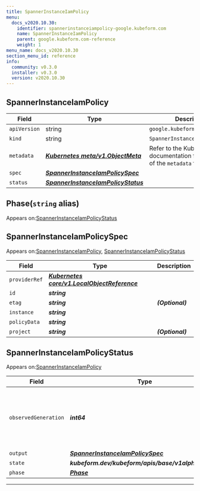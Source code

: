 ```yaml
---
title: SpannerInstanceIamPolicy
menu:
  docs_v2020.10.30:
    identifier: spannerinstanceiampolicy-google.kubeform.com
    name: SpannerInstanceIamPolicy
    parent: google.kubeform.com-reference
    weight: 1
menu_name: docs_v2020.10.30
section_menu_id: reference
info:
  community: v0.3.0
  installer: v0.3.0
  version: v2020.10.30
---
```


## SpannerInstanceIamPolicy
| Field | Type | Description |
| ------ | ----- | ----------- |
| `apiVersion` | string | `google.kubeform.com/v1alpha1` |
|    `kind` | string | `SpannerInstanceIamPolicy` |
| `metadata` | ***[Kubernetes meta/v1.ObjectMeta](https://v1-18.docs.kubernetes.io/docs/reference/generated/kubernetes-api/v1.18/#objectmeta-v1-meta)***|Refer to the Kubernetes API documentation for the fields of the `metadata` field.|
| `spec` | ***[SpannerInstanceIamPolicySpec](#spannerinstanceiampolicyspec)***||
| `status` | ***[SpannerInstanceIamPolicyStatus](#spannerinstanceiampolicystatus)***||
## Phase(`string` alias)

Appears on:[SpannerInstanceIamPolicyStatus](#spannerinstanceiampolicystatus)

## SpannerInstanceIamPolicySpec

Appears on:[SpannerInstanceIamPolicy](#spannerinstanceiampolicy), [SpannerInstanceIamPolicyStatus](#spannerinstanceiampolicystatus)

| Field | Type | Description |
| ------ | ----- | ----------- |
| `providerRef` | ***[Kubernetes core/v1.LocalObjectReference](https://v1-18.docs.kubernetes.io/docs/reference/generated/kubernetes-api/v1.18/#localobjectreference-v1-core)***||
| `id` | ***string***||
| `etag` | ***string***| ***(Optional)*** |
| `instance` | ***string***||
| `policyData` | ***string***||
| `project` | ***string***| ***(Optional)*** |
## SpannerInstanceIamPolicyStatus

Appears on:[SpannerInstanceIamPolicy](#spannerinstanceiampolicy)

| Field | Type | Description |
| ------ | ----- | ----------- |
| `observedGeneration` | ***int64***| ***(Optional)*** Resource generation, which is updated on mutation by the API Server.|
| `output` | ***[SpannerInstanceIamPolicySpec](#spannerinstanceiampolicyspec)***| ***(Optional)*** |
| `state` | ***kubeform.dev/kubeform/apis/base/v1alpha1.State***| ***(Optional)*** |
| `phase` | ***[Phase](#phase)***| ***(Optional)*** |
---
